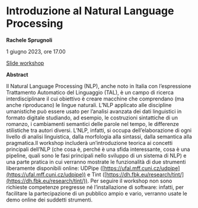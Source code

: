 # Introduzione al Natural Language Processing
**Rachele Sprugnoli**

1 giugno 2023, ore 17.00

[Slide workshop](https://docs.google.com/presentation/d/1HIQiJa6fJuOTWgOsrxKZtlWhFYPCWIZtLCr7IBpMLNk/edit?usp=sharing)


**Abstract**

Il Natural Language Processing (NLP), anche noto in Italia con l’espressione Trattamento Automatico del Linguaggio (TAL), è un campo di ricerca interdisciplinare il cui obiettivo è creare macchine che comprendano (ma anche riproducano) le lingue naturali. L’NLP applicato alle discipline umanistiche può essere usato per l’analisi avanzata dei dati linguistici in formato digitale studiando, ad esempio, le costruzioni sintattiche di un romanzo, i cambiamenti semantici delle parole nel tempo, le differenze stilistiche tra autori diversi. L’NLP, infatti, si occupa dell’elaborazione di ogni livello di analisi linguistica, dalla morfologia alla sintassi, dalla semantica alla pragmatica.Il workshop includerà un’introduzione teorica ai concetti principali dell’NLP (che cosa è, perché è una sfida interessante, cosa è una pipeline, quali sono le fasi principali nello sviluppo di un sistema di NLP) e una parte pratica in cui verranno mostrate le funzionalità di due strumenti liberamente disponibili online: UDPipe ([https://ufal.mff.cuni.cz/udpipe](https://ufal.mff.cuni.cz/udpipe)) e Tint ([https://dh.fbk.eu/research/tint/](https://dh.fbk.eu/research/tint/)). Per seguire il workshop non sono richieste competenze pregresse né l’installazione di software: infatti, per facilitare la partecipazione di un pubblico ampio e vario, verranno usate le demo online dei suddetti strumenti.


